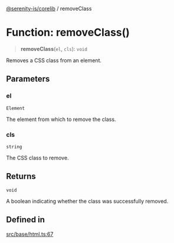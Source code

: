 [@serenity-is/corelib](../README.md) / removeClass

# Function: removeClass()

> **removeClass**(`el`, `cls`): `void`

Removes a CSS class from an element.

## Parameters

### el

`Element`

The element from which to remove the class.

### cls

`string`

The CSS class to remove.

## Returns

`void`

A boolean indicating whether the class was successfully removed.

## Defined in

[src/base/html.ts:67](https://github.com/serenity-is/serenity/blob/master/packages/corelib/src/base/html.ts#L67)
